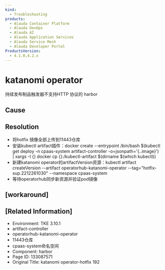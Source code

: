```yaml
---
kind:
  - Troubleshooting
products:
  - Alauda Container Platform
  - Alauda DevOps
  - Alauda AI
  - Alauda Application Services
  - Alauda Service Mesh
  - Alauda Developer Portal
ProductsVersion:
  - 4.1.0,4.2.x
---
```

<!-- A type of document that involves encountering a fault, diagnosing it, performing root cause analysis, and providing solutions. -->

# katanomi operator

持续发布制品触发器不支持HTTP 协议的 harbor

## Cause

## Resolution
- 将hotfix 镜像全部上传到11443仓库
- 安装kubectl artifact插件：docker create --entrypoint /bin/bash $(kubectl get deploy -n cpaas-system artifact-controller -o=jsonpath='{..image}') | xargs -I {} docker cp {}:/kubectl-artifact $(dirname $(which kubectl))
- 新建katanomi operator的artifactVersion资源：kubectl artifact createVersion --artifact operatorhub-katanomi-operator --tag="hotfix-sup.2212261030" --namespace cpaas-system
- 等待operatorhub同步新资源并验证pod镜像

## [workaround]

## [Related Information]
- Environment: TKE 3.10.1
- artifact-controller
- operatorhub-katanomi-operator
- 11443仓库
- cpaas-system命名空间
- Component: harbor
- Page ID: 133087571
- Original Title: katanomi operator-hotfix 192
